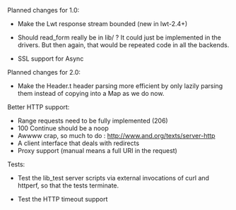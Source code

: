 Planned changes for 1.0:

* Make the Lwt response stream bounded (new in lwt-2.4+)

* Should read_form really be in lib/ ? It could just be implemented in the
  drivers.  But then again, that would be repeated code in all the backends.

- SSL support for Async

Planned changes for 2.0:

* Make the Header.t header parsing more efficient by only lazily parsing them
  instead of copying into a Map as we do now.

Better HTTP support:

- Range requests need to be fully implemented (206)
- 100 Continue should be a noop
- Awwww crap, so much to do : http://www.and.org/texts/server-http
- A client interface that deals with redirects
- Proxy support (manual means a full URI in the request)

Tests:

- Test the lib_test server scripts via external invocations of
  curl and httperf, so that the tests terminate.

- Test the HTTP timeout support
